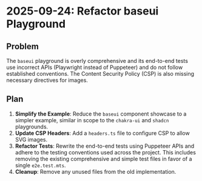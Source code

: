 
# 2025-09-24: Refactor baseui Playground

## Problem

The `baseui` playground is overly comprehensive and its end-to-end tests use incorrect APIs (Playwright instead of Puppeteer) and do not follow established conventions. The Content Security Policy (CSP) is also missing necessary directives for images.

## Plan

1.  **Simplify the Example**: Reduce the `baseui` component showcase to a simpler example, similar in scope to the `chakra-ui` and `shadcn` playgrounds.
2.  **Update CSP Headers**: Add a `headers.ts` file to configure CSP to allow SVG images.
3.  **Refactor Tests**: Rewrite the end-to-end tests using Puppeteer APIs and adhere to the testing conventions used across the project. This includes removing the existing comprehensive and simple test files in favor of a single `e2e.test.mts`.
4.  **Cleanup**: Remove any unused files from the old implementation.
